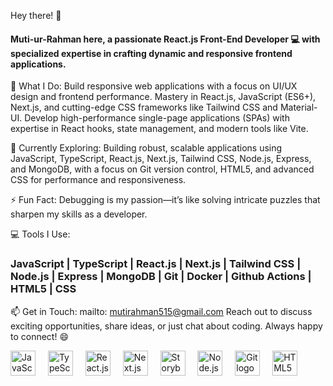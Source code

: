 Hey there! 👋
<h4> Muti-ur-Rahman here, a passionate React.js Front-End Developer 💻 with specialized expertise in crafting dynamic and responsive frontend applications.</h4>


🌟 What I Do:
Build responsive web applications with a focus on UI/UX design and frontend performance.
Mastery in React.js, JavaScript (ES6+), Next.js, and cutting-edge CSS frameworks like Tailwind CSS and Material-UI.
Develop high-performance single-page applications (SPAs) with expertise in React hooks, state management, and modern tools like Vite.



🌱 Currently Exploring:
Building robust, scalable applications using JavaScript, TypeScript, React.js, Next.js, Tailwind CSS, Node.js, Express, and MongoDB, with a focus on Git version control, HTML5, and advanced CSS for performance and responsiveness.



⚡ Fun Fact:
Debugging is my passion—it’s like solving intricate puzzles that sharpen my skills as a developer.



💻 Tools I Use:
<h3>JavaScript | TypeScript | React.js | Next.js | Tailwind CSS | Node.js | Express | MongoDB | Git | Docker | Github Actions | HTML5 | CSS</h3>



📫 Get in Touch:
mailto: mutirahman515@gmail.com
Reach out to discuss exciting opportunities, share ideas, or just chat about coding. 
Always happy to connect! 😄






<div align="left"> <img src="https://cdn.jsdelivr.net/gh/devicons/devicon/icons/javascript/javascript-original.svg" height="40" alt="JavaScript logo" /> <img width="12" /> <img src="https://cdn.jsdelivr.net/gh/devicons/devicon/icons/typescript/typescript-original.svg" height="40" alt="TypeScript logo" /> <img width="12" /> <img src="https://cdn.jsdelivr.net/gh/devicons/devicon/icons/react/react-original.svg" height="40" alt="React.js logo" /> <img width="12" /> <img src="https://cdn.jsdelivr.net/gh/devicons/devicon/icons/nextjs/nextjs-original.svg" height="40" alt="Next.js logo" /> <img width="12" /> <img src="https://cdn.jsdelivr.net/gh/devicons/devicon/icons/storybook/storybook-original.svg" height="40" alt="Storybook logo" /> <img width="12" /> <img src="https://cdn.jsdelivr.net/gh/devicons/devicon/icons/nodejs/nodejs-original.svg" height="40" alt="Node.js logo" /> <img width="12" /> <img src="https://cdn.jsdelivr.net/gh/devicons/devicon/icons/git/git-original.svg" height="40" alt="Git logo" /> <img width="12" /> <img src="https://cdn.jsdelivr.net/gh/devicons/devicon/icons/html5/html5-original.svg" height="40" alt="HTML5 logo" /> </div>

